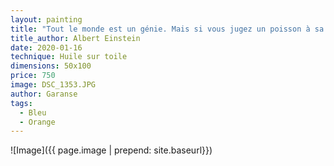 ```yaml
---
layout: painting
title: "Tout le monde est un génie. Mais si vous jugez un poisson à sa capacité de grimper à un arbre, il vivra toute sa vie en croyant qu'il est stupide." 
title_author: Albert Einstein
date: 2020-01-16
technique: Huile sur toile
dimensions: 50x100
price: 750
image: DSC_1353.JPG
author: Garanse
tags:
  - Bleu
  - Orange
---
```

![Image]({{ page.image | prepend: site.baseurl}})